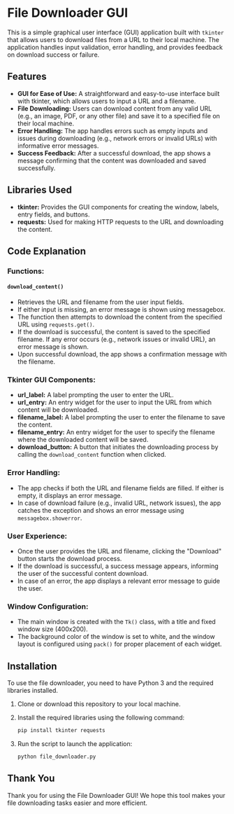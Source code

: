 # File Downloader GUI

This is a simple graphical user interface (GUI) application built with `tkinter` that allows users to download files from a URL to their local machine. The application handles input validation, error handling, and provides feedback on download success or failure.

## Features

- **GUI for Ease of Use:** A straightforward and easy-to-use interface built with tkinter, which allows users to input a URL and a filename.
- **File Downloading:** Users can download content from any valid URL (e.g., an image, PDF, or any other file) and save it to a specified file on their local machine.
- **Error Handling:** The app handles errors such as empty inputs and issues during downloading (e.g., network errors or invalid URLs) with informative error messages.
- **Success Feedback:** After a successful download, the app shows a message confirming that the content was downloaded and saved successfully.

## Libraries Used

- **tkinter:** Provides the GUI components for creating the window, labels, entry fields, and buttons.
- **requests:** Used for making HTTP requests to the URL and downloading the content.

## Code Explanation

### Functions:

#### `download_content()`
- Retrieves the URL and filename from the user input fields.
- If either input is missing, an error message is shown using messagebox.
- The function then attempts to download the content from the specified URL using `requests.get()`.
- If the download is successful, the content is saved to the specified filename. If any error occurs (e.g., network issues or invalid URL), an error message is shown.
- Upon successful download, the app shows a confirmation message with the filename.

### Tkinter GUI Components:

- **url_label:** A label prompting the user to enter the URL.
- **url_entry:** An entry widget for the user to input the URL from which content will be downloaded.
- **filename_label:** A label prompting the user to enter the filename to save the content.
- **filename_entry:** An entry widget for the user to specify the filename where the downloaded content will be saved.
- **download_button:** A button that initiates the downloading process by calling the `download_content` function when clicked.

### Error Handling:

- The app checks if both the URL and filename fields are filled. If either is empty, it displays an error message.
- In case of download failure (e.g., invalid URL, network issues), the app catches the exception and shows an error message using `messagebox.showerror`.

### User Experience:

- Once the user provides the URL and filename, clicking the "Download" button starts the download process.
- If the download is successful, a success message appears, informing the user of the successful content download.
- In case of an error, the app displays a relevant error message to guide the user.

### Window Configuration:

- The main window is created with the `Tk()` class, with a title and fixed window size (400x200).
- The background color of the window is set to white, and the window layout is configured using `pack()` for proper placement of each widget.

## Installation

To use the file downloader, you need to have Python 3 and the required libraries installed.

1. Clone or download this repository to your local machine.
2. Install the required libraries using the following command:

    ```bash
    pip install tkinter requests
    ```

3. Run the script to launch the application:

    ```bash
    python file_downloader.py
    ```

## Thank You

Thank you for using the File Downloader GUI! We hope this tool makes your file downloading tasks easier and more efficient.

